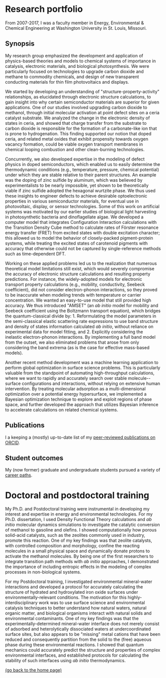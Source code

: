 # Research portfolio

From 2007-2017, I was a faculty member in Energy, Environmental & Chemical Engineering at Washington University in St. Louis, Missouri. 

## Synopsis

My research group emphasized the development and application of physics-based theories and models to chemical systems of importance in catalysis, electronic materials, and biological photosynthesis.  We were particularly focused on technologies to upgrade carbon dioxide and methane to commodity chemicals, and design of new transparent conducting materials for thin film photovoltaics and displays.

We started by developing an understanding of "structure-property-activity" relationships, as elucidated through electronic structure calculations, to gain insight into why certain semiconductor materials are superior for given applications.  One of our studies involved upgrading carbon dioxide to methanol, through initial molecular activation at point defect sites on a ceria catalyst substrate.  We analyzed the change in the electronic density of states in ceria, and showed that charge transfer from the substrate to carbon dioxide is responsible for the formation of a carbonate-like ion that is prone to hydrogenation.  This finding supported our notion that doped ceria, and related metal oxides that exhibit propensity towards oxygen vacancy formation, could be viable oxygen transport membranes in chemical looping combustion and other clean-burning technologies.  

Concurrently, we also developed expertise in the modeling of defect physics in doped semiconductors, which enabled us to easily determine the thermodynamic conditions (e.g., temperature, pressure, chemical potential) under which they are stable relative to their parent structures.  An example was the doping of zinc sulfide by aluminum, which was believed by experimentalists to be nearly impossible, yet shown to be theoretically viable if zinc sulfide adopted the hexagonal wurtzite phase.  We thus used these insights to engineer defects to achieve desirable optoelectronic properties in various semiconductor materials, for eventual use in photovoltaic, display, or sensor technologies.  Some of this work on artificial systems was motivated by our earlier studies of biological light harvesting in photosynthetic bacteria and dinoflagellate algae.  We developed a computer model that integrates Configuration Interaction calculations with the Transition Density Cube method to calculate rates of Förster resonance energy transfer (FRET) from excited states with double excitation character; this allowed us to model the behavior of closely-packed pigment-protein systems, while treating the excited states of carotenoid pigments with accuracy that otherwise could not be captured by single-reference methods such as time-dependent DFT. 

Working on these applied problems led us to the realization that numerous theoretical model limitations still exist, which would severely compromise the accuracy of electronic structure calculations and resulting property predictions.  For instance, the widely-adopted models for electronic transport property calculations (e.g., mobility, conductivity, Seebeck coefficient), did not consider electron-phonon interactions, so they proved to be inaccurate when modeling trends with temperature or carrier concentration.  We wanted an easy-to-use model that still provided high accuracy.  We thus introduced "AMSET" (an *ab initio* model for mobility and Seebeck coefficient using the Boltzmann transport equation), which bridges the quantum-classical divide by: 1. Reformulating the model parameters in the semi-classical elastic scattering rate expressions to use band structure and density of states information calculated *ab initio*, without reliance on experimental data for model fitting, and 2. Explicitly considering the inelastic electron-phonon interactions.  By implementing a full band model from the outset, we also eliminated problems that arose from only considering the band extrema (as is the case for effective mass-based models).  

Another recent method development was a machine learning application to perform global optimization in surface science problems.  This is particularly valuable from the standpoint of automating high-throughput calculations, where we want to rapidly and accurately search over stable molecule--surface configurations and interactions, without relying on extensive human intervention.  By treating molecular adsorption as a multi-dimensional optimization over a potential energy hypersurface, we implemented a Bayesian optimization technique to explore and exploit regions of phase space, and further developed the approach that utilizes Bayesian inference to accelerate calculations on related chemical systems.

## Publications

I a keeping a (mostly) up-to-date list of my [peer-reviewed publications on ORCID](http://orcid.org/0000-0003-2873-4869).

## Student outcomes

My (now former) graduate and undergraduate students pursued a variety of [career paths](alumni.md).

# Doctoral and postdoctoral training

My Ph.D. and Postdoctoral training were instrumental in developing my interest and expertise in energy and environmental technologies.  For my Ph.D. dissertation, I used Density Functional Theory calculations and *ab initio* molecular dynamics simulations to investigate the catalytic conversion of methanol to gasoline and olefins.  I showed computationally how porous solid-acid catalysts, such as the zeolites commonly used in industry, promote this reaction.  One of my key findings was that zeolite catalysts, with controlled composition and morphology, confine the reacting molecules in a small physical space and dynamically donate protons to activate the methanol molecules.  By being one of the first researchers to integrate transition path methods with *ab initio* approaches, I demonstrated the importance of including entropic effects in the modeling of complex processes in non-biological systems.

For my Postdoctoral training, I investigated environmental mineral-water interactions and developed a protocol for accurately calculating the structure of hydrated and hydroxylated iron oxide surfaces under environmentally-relevant conditions.  The motivation for this highly-interdisciplinary work was to use surface science and environmental catalysis techniques to better understand how natural waters, natural organic matter, and biological organisms interact with natural solids and environmental contaminants.  One of my key findings was that the experimentally-determined mineral-water interface does not merely consist of adsorbed and heterolytically dissociated waters at undercoordinated surface sites, but also appears to be "missing" metal cations that have been reduced and consequently partition from the solid to the (free) aqueous phase during these environmental reactions.  I showed that quantum mechanics could accurately predict the structure and properties of complex environmental interfaces, and established protocols for calculating the stability of such interfaces using *ab initio* thermodynamics.

[(go back to the home page)](index.md)
